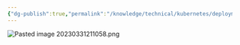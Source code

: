 ```yaml
---
{"dg-publish":true,"permalink":"/knowledge/technical/kubernetes/deployment-strategy/","dgPassFrontmatter":true}
---
```



![Pasted image 20230331211058.png](/img/user/Attachments/Pasted%20image%2020230331211058.png)